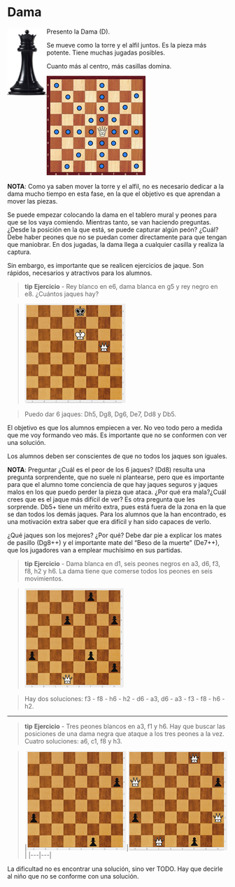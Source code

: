# Dama

<img src='img/image112.png' class="left_aligned" width='90' align="left" />

Presento la Dama (D).

Se mueve como la torre y  el alfil juntos. Es la pieza más potente. Tiene muchas jugadas posibles.

Cuanto más al centro, más casillas domina.

![](img/image7.png)

**NOTA**: Como ya saben mover la torre y el alfil, no es necesario dedicar a la dama mucho tiempo en esta fase, en la que el objetivo es que aprendan a mover las piezas.

Se puede empezar colocando la dama en el tablero mural y peones para que se los vaya comiendo. Mientras tanto, se van haciendo preguntas. ¿Desde la posición en la que está, se puede capturar algún peón? ¿Cuál? Debe haber peones que no se puedan comer directamente para que tengan que maniobrar. En dos jugadas, la dama llega a cualquier casilla y realiza la captura.

Sin embargo, es importante que se realicen ejercicios de jaque. Son rápidos, necesarios y atractivos para los alumnos.

>**tip**
>**Ejercicio** - Rey blanco en e6, dama blanca en g5 y rey negro en e8\. ¿Cuántos jaques hay?

>![](img/image35.png)

>Puedo dar 6 jaques: Dh5, Dg8, Dg6, De7, Dd8 y Db5.

El objetivo es que los alumnos empiecen a ver. No veo todo pero a medida que me voy formando veo más. Es importante que no se conformen con ver una solución.

Los alumnos deben ser conscientes de que no todos los jaques son iguales.

**NOTA**: Preguntar ¿Cuál es el peor de los 6 jaques? (Dd8) resulta una pregunta sorprendente, que no suele ni plantearse, pero que es importante para que el alumno tome conciencia de que hay jaques seguros y jaques malos en los que puedo perder la pieza que ataca. ¿Por qué era mala?¿Cuál crees que es el jaque más difícil de ver? Es otra pregunta que les sorprende. Db5+ tiene un mérito extra, pues está fuera de la zona en la que se dan todos los demás jaques. Para los alumnos que la han encontrado, es una motivación extra saber que era difícil y han sido capaces de verlo.

¿Qué jaques son los mejores? ¿Por qué? Debe dar pie a explicar los mates de pasillo (Dg8++) y el importante mate del “Beso de la muerte” (De7++), que los jugadores van a emplear muchísimo en sus partidas.

>**tip**
>**Ejercicio** - Dama blanca en d1, seis peones negros en a3, d6, f3, f8, h2 y h6\. La dama tiene que comerse todos los peones en seis movimientos.

>![](img/image73.png)

>Hay dos soluciones: f3 - f8 - h6 - h2 - d6 - a3, d6 - a3 - f3 - f8 - h6 - h2.

---

>**tip**
>**Ejercicio** - Tres peones blancos en a3, f1 y h6\. Hay que buscar las posiciones de una dama negra que ataque a los tres peones a la vez. Cuatro soluciones: a6, c1, f8 y h3.

>|![](img/image66.png)|![](img/image30.png)|
|---|---|

La dificultad no es encontrar una solución, sino ver TODO. Hay que decirle al niño que no se conforme con una solución.
